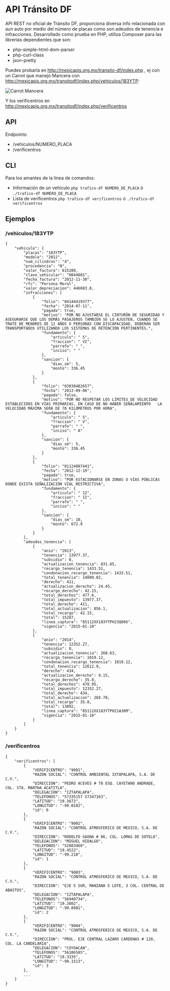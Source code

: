 API Tránsito DF
===========

API REST no oficial de Tránsito DF, proporciona diversa info relacionada con aun auto por medio del número de placas como son adeudos de tenencia e infracciones. 
Desarrollado como prueba en PHP, utiliza Composer para las librerías dependientes que son:

- php-simple-html-dom-parser
- php-curl-class
- json-pretty

Puedes probarla en http://mexicapis.org.mx/transito-df/index.php , ej con un Carrot que manejó Mancera con http://mexicapis.org.mx/transitodf/index.php/vehiculos/183YTP:

![Carrot Mancera](http://438424cd093f86f0c7e0-2cd4f1b3b970cf6c05d6a60490c230b4.r88.cf2.rackcdn.com/mancera300613_g.jpg)

Y los verificentros en http://mexicapis.org.mx/transitodf/index.php/verificentros

## API

Endpoints:

- /vehiculos/NUMERO_PLACA
- /verificentros

## CLI

Para los amantes de la línea de comandos:

- Información de un vehículo ```php trafico-df NUMERO_DE_PLACA``` ó ```./trafico-df NUMERO_DE_PLACA```
- Lista de verificentros ```php trafico-df verificentros``` ó ```./trafico-df verificentros```

## Ejemplos

### /vehiculos/183YTP


```
{
    "vehiculo": {
        "placas": "183YTP",
        "modelo": "2012",
        "num_cilindros": "4",
        "procedencia": "N",
        "valor_factura": 615288,
        "clave_vehicular": "0044801",
        "fecha_factura": "2012-11-30",
        "rfc": "Persona Moral",
        "valor_depreciacion": 446083.8,
        "infracciones": [
            {
                "folio": "04144419377",
                "fecha": "2014-07-11",
                "pagada": true,
                "motivo": "POR NO AJUSTARSE EL CINTURÓN DE SEGURIDAD Y ASEGURARSE QUE LOS DEMÁS PASAJEROS TAMBIÉN SE LO AJUSTEN, CUANDO SE TRATE DE MENORES DE 12 AÑOS O PERSONAS CON DISCAPACIDAD, DEBERÁN SER TRANSPORTADOS UTILIZANDO LOS SISTEMAS DE RETENCIÓN PERTINENTES.",
                "fundamento": {
                    "articulo": " 5",
                    "fraccion": " VI",
                    "parrafo": " ",
                    "inciso": " "
                },
                "sancion": {
                    "dias_sm": 5,
                    "monto": 336.45
                }
            },
            {
                "folio": "03038482657",
                "fecha": "2013-09-06",
                "pagada": false,
                "motivo": "POR NO RESPETAR LOS LÍMITES DE VELOCIDAD ESTABLECIDOS EN VÍAS PRIMARIAS, EN CASO DE NO HABER SEÑALAMIENTO   LA VELOCIDAD MÁXIMA SERÁ DE 70 KILÓMETROS POR HORA",
                "fundamento": {
                    "articulo": " 5",
                    "fraccion": " V",
                    "parrafo": " ",
                    "inciso": " A"
                },
                "sancion": {
                    "dias_sm": 5,
                    "monto": 336.45
                }
            },
            {
                "folio": "01124087441",
                "fecha": "2012-12-19",
                "pagada": true,
                "motivo": "POR ESTACIONARSE EN ZONAS O VÍAS PÚBLICAS  DONDE EXISTA SEÑALIZACIÓN VÍAL RESTRICTIVA",
                "fundamento": {
                    "articulo": " 12",
                    "fraccion": " II",
                    "parrafo": " ",
                    "inciso": " "
                },
                "sancion": {
                    "dias_sm": 10,
                    "monto": 672.9
                }
            }
        ],
        "adeudos_tenencia": [
            {
                "anio": "2013",
                "tenencia": 13977.37,
                "subsidio": 0,
                "actualizacion_tenencia": 831.65,
                "recargo_tenencia": 1433.51,
                "condonacion_recargo_tenencia": 1433.51,
                "total_tenencia": 14809.02,
                "derecho": 411,
                "actualizacion_derecho": 24.45,
                "recargo_derecho": 42.15,
                "total_derechos": 477.6,
                "total_impuesto": 13977.37,
                "total_derecho": 411,
                "total_actualizacion": 856.1,
                "total_recargo": 42.15,
                "total": 15287,
                "linea_captura": "85112XX183YTPH23Q866",
                "vigencia": "2015-01-10"
            },
            {
                "anio": "2014",
                "tenencia": 12352.27,
                "subsidio": 0,
                "actualizacion_tenencia": 260.63,
                "recargo_tenencia": 1019.12,
                "condonacion_recargo_tenencia": 1019.12,
                "total_tenencia": 12612.9,
                "derecho": 434,
                "actualizacion_derecho": 9.15,
                "recargo_derecho": 35.8,
                "total_derechos": 478.95,
                "total_impuesto": 12352.27,
                "total_derecho": 434,
                "total_actualizacion": 269.78,
                "total_recargo": 35.8,
                "total": 13092,
                "linea_captura": "85112XX183YTPH21A36M",
                "vigencia": "2015-01-10"
            }
        ]
    }
}
```

### /verificentros

```
{
	"verificentros": [
		{
			"VERIFICENTRO": "9001",
			"RAZON SOCIAL": "CONTROL AMBIENTAL IXTAPALAPA, S.A. DE C.V.",
			"DIRECCION": "PEDRO ACEVES # 70 ESQ. CAYETANO ANDRADE, COL. STA. MARTHA ACATITLA",
			"DELEGACION": "IZTAPALAPA",
			"TELEFONOS": "57335157 57347163",
			"LATITUD": "19.3672",
			"LONGITUD": "-99.0182",
			"id": 0
		},
		{
			"VERIFICENTRO": "9002",
			"RAZON SOCIAL": "CONTROL ATMOSFERICO DE MEXICO, S.A. DE C.V.",
			"DIRECCION": "RODOLFO GAONA # 86, COL. LOMAS DE SOTELO",
			"DELEGACION": "MIGUEL HIDALGO",
			"TELEFONOS": "52803460",
			"LATITUD": "19.4522",
			"LONGITUD": "-99.218",
			"id": 1
		},
		{
			"VERIFICENTRO": "9003",
			"RAZON SOCIAL": "CONTROL ATMOSFERICO DE MEXICO, S.A. DE C.V.",
			"DIRECCION": "EJE 5 SUR, MANZANA 5 LOTE, 3 COL. CENTRAL DE ABASTOS",
			"DELEGACION": "IZTAPALAPA",
			"TELEFONOS": "56940734",
			"LATITUD": "19.3802",
			"LONGITUD": "-99.0901",
			"id": 2
		},
		{
			"VERIFICENTRO": "9004",
			"RAZON SOCIAL": "CONTROL ATMOSFERICO DE MEXICO, S.A. DE C.V.",
			"DIRECCION": "PROL. EJE CENTRAL LAZARO CARDENAS # 120, COL. LA CANDELARIA",
			"DELEGACION": "COYOACAN",
			"TELEFONOS": "56106585",
			"LATITUD": "19.3335",
			"LONGITUD": "-99.1513",
			"id": 3
		},
		...
	]
}
```
